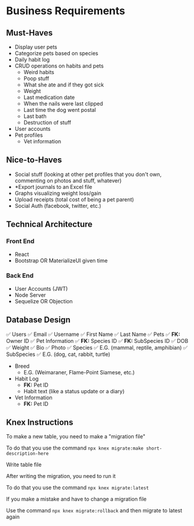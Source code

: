 # Business Requirements

## Must-Haves

-   Display user pets
-   Categorize pets based on species
-   Daily habit log
-   CRUD operations on habits and pets
    -   Weird habits
    -   Poop stuff
    -   What she ate and if they got sick
    -   Weight
    -   Last medication date
    -   When the nails were last clipped
    -   Last time the dog went postal
    -   Last bath
    -   Destruction of stuff
-   User accounts
-   Pet profiles
    -   Vet information

## Nice-to-Haves

-   Social stuff (looking at other pet profiles that you don't own, commenting
    on photos and stuff, whatever)
-   \*Export journals to an Excel file
-   Graphs visualizing weight loss/gain
-   Upload receipts (total cost of being a pet parent)
-   Social Auth (facebook, twitter, etc.)

## Technical Architecture

### Front End

-   React
-   Bootstrap OR MaterializeUI given time

### Back End

-   User Accounts (JWT)
-   Node Server
-   Sequelize OR Objection

## Database Design

✅   Users
    ✅   Email
    ✅   Username
    ✅   First Name
    ✅   Last Name
✅   Pets
    ✅   **FK:** Owner ID
✅   Pet Information
    ✅   **FK:** Species ID
    ✅   **FK:** SubSpecies ID
    ✅   DOB
    ✅   Weight
    ✅   Bio
    ✅   Photo
✅   Species
    ✅   E.G. (mammal, reptile, amphibian)
✅   SubSpecies
    ✅   E.G. (dog, cat, rabbit, turtle)
-   Breed
    -   E.G. (Weimaraner, Flame-Point Siamese, etc.)
-   Habit Log
    -   **FK:** Pet ID
    -   Habit text (like a status update or a diary)
-   Vet Information
    -   **FK:** Pet ID

## Knex Instructions

To make a new table, you need to make a "migration file"

To do that you use the command `npx knex migrate:make short-description-here`

Write table file

After writing the migration, you need to run it

To do that you use the command `npx knex migrate:latest`

If you make a mistake and have to change a migration file

Use the command `npx knex migrate:rollback` and then migrate to latest again
